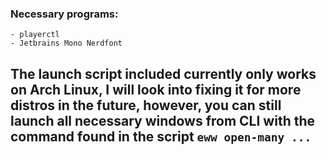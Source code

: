 ### Necessary programs:
    - playerctl
    - Jetbrains Mono Nerdfont

## The launch script included currently only works on Arch Linux, I will look into fixing it for more distros in the future, however, you can still launch all necessary windows from CLI with the command found in the script `eww open-many ...`
